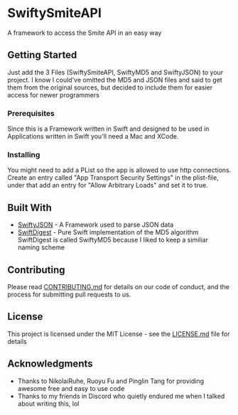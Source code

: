# SwiftySmiteAPI
A framework to access the Smite API in an easy way

## Getting Started

Just add the 3 Files (SwiftySmiteAPI, SwiftyMD5 and SwiftyJSON) to your project. 
I know I could've omitted the MD5 and JSON files and said to get them from the original sources, but decided to include them for easier access for newer programmers

### Prerequisites

Since this is a Framework written in Swift and designed to be used in Applications written in Swift you'll need a Mac and XCode.

### Installing

You might need to add a PList so the app is allowed to use http connections.
Create an entry called "App Transport Security Settings" in the plist-file, under that add an entry for "Allow Arbitrary Loads" and set it to true. 

## Built With

* [SwiftyJSON](https://github.com/SwiftyJSON/SwiftyJSON) - A Framework used to parse JSON data
* [SwiftDigest](https://github.com/NikolaiRuhe/SwiftDigest) - Pure Swift implementation of the MD5 algorithm
SwiftDigest is called SwiftyMD5 because I liked to keep a similiar naming scheme

## Contributing

Please read [CONTRIBUTING.md](https://gist.github.com/PurpleBooth/b24679402957c63ec426) for details on our code of conduct, and the process for submitting pull requests to us.

## License

This project is licensed under the MIT License - see the [LICENSE.md](LICENSE.md) file for details

## Acknowledgments

* Thanks to NikolaiRuhe, Ruoyu Fu and Pinglin Tang for providing awesome free and easy to use code
* Thanks to my friends in Discord who quietly endured me when I talked about writing this, lol